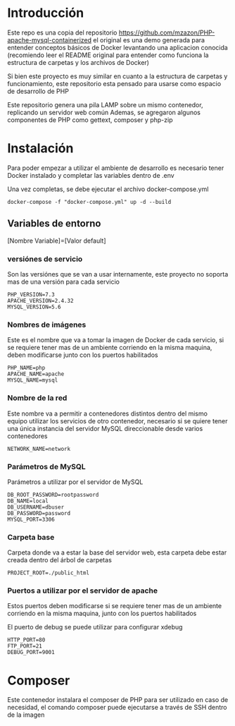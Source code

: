# Introducción

Este repo es una copia del repositorio https://github.com/mzazon/PHP-apache-mysql-containerized el original es una demo generada para entender conceptos básicos de Docker levantando una aplicacion conocida (recomiendo leer el README original para entender como funciona la estructura de carpetas y los archivos de Docker)

Si bien este proyecto es muy similar en cuanto a la estructura de carpetas y funcionamiento, este repositorio esta pensado para usarse como espacio de desarrollo de PHP

Este repositorio genera una pila LAMP sobre un mismo contenedor, replicando un servidor web común
Ademas, se agregaron algunos componentes de PHP como gettext, composer y php-zip


# Instalación

Para poder empezar a utilizar el ambiente de desarrollo es necesario tener Docker instalado y completar las variables dentro de .env

Una vez completas, se debe ejecutar el archivo docker-compose.yml

```
docker-compose -f "docker-compose.yml" up -d --build
```


## Variables de entorno

[Nombre Variable]=[Valor default]

### versiónes de servicio
Son las versiónes que se van a usar internamente, este proyecto no soporta mas de una versión para cada servicio

```
PHP_VERSION=7.3
APACHE_VERSION=2.4.32
MYSQL_VERSION=5.6
```

### Nombres de imágenes
Este es el nombre que va a tomar la imagen de Docker de cada servicio, si se requiere tener mas de un ambiente corriendo en la misma maquina, deben modificarse junto con los puertos habilitados

```
PHP_NAME=php
APACHE_NAME=apache
MYSQL_NAME=mysql
```

### Nombre de la red
Este nombre va a permitir a contenedores distintos dentro del mismo equipo utilizar los servicios de otro contenedor, necesario si se quiere tener una única instancia del servidor MySQL direccionable desde varios contenedores

```
NETWORK_NAME=network
```

### Parámetros de MySQL
Parámetros   a utilizar por el servidor de MySQL

```
DB_ROOT_PASSWORD=rootpassword
DB_NAME=local
DB_USERNAME=dbuser
DB_PASSWORD=password
MYSQL_PORT=3306
```

### Carpeta base
Carpeta donde va a estar la base del servidor web, esta carpeta debe estar creada dentro del árbol de carpetas

```
PROJECT_ROOT=./public_html
```

### Puertos a utilizar por el servidor de apache
Estos puertos deben modificarse si se requiere tener mas de un ambiente corriendo en la misma maquina, junto con los puertos habilitados

El puerto de debug se puede utilizar para configurar xdebug

```
HTTP_PORT=80
FTP_PORT=21
DEBUG_PORT=9001
```

# Composer

Este contenedor instalara el composer de PHP para ser utilizado en caso de necesidad, el comando composer puede ejecutarse a través de SSH dentro de la imagen